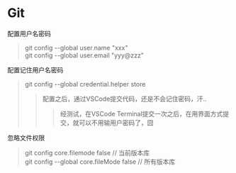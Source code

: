 Git
===========================================================


配置用户名密码  
> git config --global user.name "xxx"   
> git config --global user.email "yyy@zzz"

配置记住用户名密码
> git config --global credential.helper store
>> 配置之后，通过VSCode提交代码，还是不会记住密码，汗..
>>> 经测试，在VSCode Terminal提交一次之后，在用界面方式提交，就可以不用输用户密码了，囧

忽略文件权限
> git config core.filemode false  // 当前版本库  
> git config --global core.fileMode false // 所有版本库